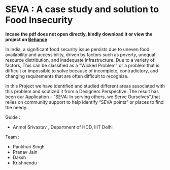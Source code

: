 # SEVA : A case study and solution to Food Insecurity


<b>Incase the pdf does not open directly, kindly download it or view the project on <a href="https://www.behance.net/gallery/187528521/Food-Insecurity-Wicked-Problem">Behance</a></b>

In India, a significant food security issue persists due to uneven food availability and accessibility, driven by factors such as poverty, unequal resource distribution, and inadequate infrastructure. Due to a variety of factors, This can be classified as a "Wicked Problem" or a problem that is difficult or impossible to solve because of incomplete, contradictory, and changing requirements that are often difficult to recognize.

In this Project we have identified and studied different areas associated with this problem and scutized it from a Designers Perspective. The result has been our Application - "SEVA: In serving others, we Serve Ourselves",that relies on community support to help identify “SEVA points” or places to find the needy.


Guide :
- Anmol Srivastav , Department of HCD, IIIT Delhi

Team :
- Pankhuri Singh
- Pranav Jain
- Daksh
- Krishnendu









